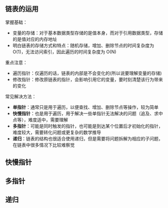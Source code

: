 ## 链表的运用

掌握基础：
+ 变量的存储：对于基本数据类型存储的是值本身，而对于引用数据类型，存储的是值对应的内存地址
+ 明白链表的存储方式和特点：随机存储，增加、删除节点的时间复杂度为 O(1)，无法访问索引，因此遍历的时间复杂度为 O(N)

重点注意：
+ 遍历指针：仅遍历的话，链表的内部是不会变化的(所以说要理解变量的存储)
+ 修改指针：修改原链表的指针，会影响引用它的变量，要时刻清楚该行为带来的变化

常见解决方法：
+ **单指针**：通常只是用于遍历，以便查找、增加、删除节点等操作，较为简单
+ **快慢指针**：也是用于遍历，用于解决一些单指针无法解决的问题（追及、求中点等），难度适中，需要理解
+ **多指针**：可能是同时触发的指针，也可能是到达某个位置后才初始化的指针，难度较大，需要转化问题或更复杂的数学推导
+ **递归**：链表的结构也很适合使用递归，但是需要将问题拆解为相应的子问题，在链表中很多情况下比较难察觉


## 快慢指针



## 多指针



## 递归


